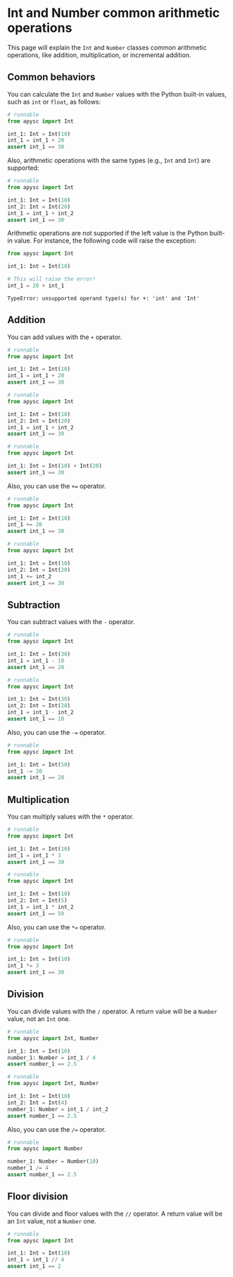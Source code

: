 # Int and Number common arithmetic operations

This page will explain the `Int` and `Number` classes common arithmetic operations, like addition, multiplication, or incremental addition.

## Common behaviors

You can calculate the `Int` and `Number` values with the Python built-in values, such as `int` or `float`, as follows:

```py
# runnable
from apysc import Int

int_1: Int = Int(10)
int_1 = int_1 + 20
assert int_1 == 30
```

Also, arithmetic operations with the same types (e.g., `Int` and `Int`) are supported:

```py
# runnable
from apysc import Int

int_1: Int = Int(10)
int_2: Int = Int(20)
int_1 = int_1 + int_2
assert int_1 == 30
```

Arithmetic operations are not supported if the left value is the Python built-in value. For instance, the following code will raise the exception:

```py
from apysc import Int

int_1: Int = Int(10)

# This will raise the error!
int_1 = 20 + int_1
```

```
TypeError: unsupported operand type(s) for +: 'int' and 'Int'
```

## Addition

You can add values with the `+` operator.

```py
# runnable
from apysc import Int

int_1: Int = Int(10)
int_1 = int_1 + 20
assert int_1 == 30
```

```py
# runnable
from apysc import Int

int_1: Int = Int(10)
int_2: Int = Int(20)
int_1 = int_1 + int_2
assert int_1 == 30
```

```py
# runnable
from apysc import Int

int_1: Int = Int(10) + Int(20)
assert int_1 == 30
```

Also, you can use the `+=` operator.

```py
# runnable
from apysc import Int

int_1: Int = Int(10)
int_1 += 20
assert int_1 == 30
```

```py
# runnable
from apysc import Int

int_1: Int = Int(10)
int_2: Int = Int(20)
int_1 += int_2
assert int_1 == 30
```

## Subtraction

You can subtract values with the `-` operator.

```py
# runnable
from apysc import Int

int_1: Int = Int(30)
int_1 = int_1 - 10
assert int_1 == 20
```

```py
# runnable
from apysc import Int

int_1: Int = Int(30)
int_2: Int = Int(20)
int_1 = int_1 - int_2
assert int_1 == 10
```

Also, you can use the `-=` operator.

```py
# runnable
from apysc import Int

int_1: Int = Int(50)
int_1 -= 30
assert int_1 == 20
```

## Multiplication

You can multiply values with the `*` operator.

```py
# runnable
from apysc import Int

int_1: Int = Int(10)
int_1 = int_1 * 3
assert int_1 == 30
```

```py
# runnable
from apysc import Int

int_1: Int = Int(10)
int_2: Int = Int(5)
int_1 = int_1 * int_2
assert int_1 == 50
```

Also, you can use the `*=` operator.

```py
# runnable
from apysc import Int

int_1: Int = Int(10)
int_1 *= 3
assert int_1 == 30
```

## Division

You can divide values with the `/` operator. A return value will be a `Number` value, not an `Int` one.

```py
# runnable
from apysc import Int, Number

int_1: Int = Int(10)
number_1: Number = int_1 / 4
assert number_1 == 2.5
```

```py
# runnable
from apysc import Int, Number

int_1: Int = Int(10)
int_2: Int = Int(4)
number_1: Number = int_1 / int_2
assert number_1 == 2.5
```

Also, you can use the `/=` operator.

```py
# runnable
from apysc import Number

number_1: Number = Number(10)
number_1 /= 4
assert number_1 == 2.5
```

## Floor division

You can divide and floor values with the `//` operator. A return value will be an `Int` value, not a `Number` one.

```py
# runnable
from apysc import Int

int_1: Int = Int(10)
int_1 = int_1 // 4
assert int_1 == 2
```
